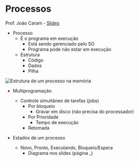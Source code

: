Processos
===

Prof. João Caram - [Slides](http://webdav.sistemas.pucminas.br:8080/webdav/sistemas/sga/20152/954543_SO_Aula3_Processos_Conceitos.pdf)

- Processo
	- É o programa em execução
		- Está sendo gerenciado pelo SO
		- Programa pode não estar em execução
	- Estrutura
		- Código
		- Dados
		- Pilha
		
![Estrutura de um processo na memória](http://www.read.cs.ucla.edu/111/_media/2006spring/notes/scribe-note2.jpg)

- Multiprogramação
	- Controle simultâneo de tarefas (jobs)
		- Por bloqueio
			- Gravar em disco (não precisa do processador)
		- Por Prioridade
			- Tempo de execução
		- Retomada
		
- Estados de um processo
	- Novo, Pronto, Executando, Bloqueio/Espera
		- Diagrama nos slides (página _)